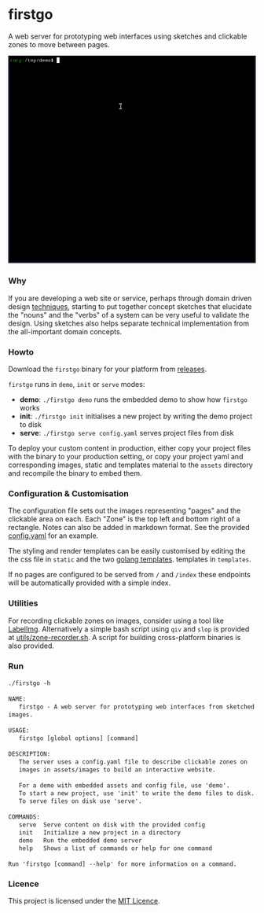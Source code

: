 # firstgo

A web server for prototyping web interfaces using sketches and clickable
zones to move between pages.

![](recording.gif)

### Why

If you are developing a web site or service, perhaps through domain
driven design [techniques](https://en.wikipedia.org/wiki/Event_storming),
starting to put together concept sketches that elucidate the "nouns" and
the "verbs" of a system can be very useful to validate the design. Using
sketches also helps separate technical implementation from the
all-important domain concepts.

### Howto

Download the `firstgo` binary for your platform from
[releases](https://github.com/rorycl/firstgo/releases).

`firstgo` runs in `demo`, `init` or `serve` modes:

* **demo**: `./firstgo demo` runs the embedded demo to show how `firstgo` works
* **init**: `./firstgo init` initialises a new project by writing the demo project to disk
* **serve**: `./firstgo serve config.yaml` serves project files from disk

To deploy your custom content in production, either copy your project
files with the binary to your production setting, or copy your project
yaml and corresponding images, static and templates material to the
`assets` directory and recompile the binary to embed them.

### Configuration & Customisation

The configuration file sets out the images representing "pages" and the
clickable area on each. Each "Zone" is the top left and bottom right of
a rectangle. Notes can also be added in markdown format. See the
provided [config.yaml](./config.yaml) for an example.

The styling and render templates can be easily customised by editing the
the css file in `static` and the two [golang
templates](https://www.digitalocean.com/community/tutorials/how-to-use-templates-in-go).
templates in `templates`.

If no pages are configured to be served from `/` and `/index` these
endpoints will be automatically provided with a simple index.

### Utilities

For recording clickable zones on images, consider using a tool like
[LabelImg](https://github.com/HumanSignal/labelImg). Alternatively a
simple bash script using `qiv` and `slop` is provided at
[utils/zone-recorder.sh](utils/zone-recorder.sh). A script for building
cross-platform binaries is also provided.

### Run

```
./firstgo -h

NAME:
   firstgo - A web server for prototyping web interfaces from sketched images.

USAGE:
   firstgo [global options] [command]

DESCRIPTION:
   The server uses a config.yaml file to describe clickable zones on
   images in assets/images to build an interactive website.
   
   For a demo with embedded assets and config file, use 'demo'.
   To start a new project, use 'init' to write the demo files to disk.
   To serve files on disk use 'serve'.

COMMANDS:
   serve  Serve content on disk with the provided config
   init   Initialize a new project in a directory
   demo   Run the embedded demo server
   help   Shows a list of commands or help for one command

Run 'firstgo [command] --help' for more information on a command.
```

### Licence

This project is licensed under the [MIT Licence](LICENCE).
